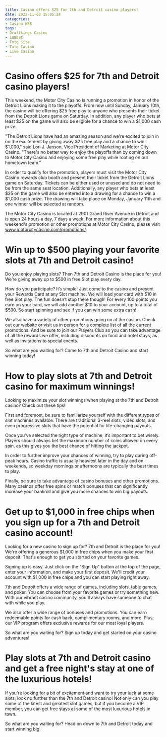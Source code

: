 ```yaml
---
title: Casino offers $25 for 7th and Detroit casino players!
date: 2022-11-03 15:05:24
categories:
- Casino W88
tags:
- Draftkings Casino
- 188bet
- Toto Site
- Toto Casino
- Live Casino
---
```



#  Casino offers $25 for 7th and Detroit casino players!

This weekend, the Motor City Casino is running a promotion in honor of the Detroit Lions making it to the playoffs. From now until Sunday, January 10th, the casino will be offering $25 free play to anyone who presents their ticket from the Detroit Lions game on Saturday. In addition, any player who bets at least $25 on the game will also be eligible for a chance to win a $1,000 cash prize.

"The Detroit Lions have had an amazing season and we're excited to join in on the excitement by giving away $25 free play and a chance to win $1,000," said Lori J. Janson, Vice President of Marketing at Motor City Casino. "There's no better way to enjoy the playoffs than by coming down to Motor City Casino and enjoying some free play while rooting on our hometown team."

In order to qualify for the promotion, players must visit the Motor City Casino rewards club booth and present their ticket from the Detroit Lions game on Saturday. Tickets can be either used or unused and do not need to be from the same seat location. Additionally, any player who bets at least $25 on the game will also be entered into a drawing for a chance to win a $1,000 cash prize. The drawing will take place on Monday, January 11th and one winner will be selected at random.

The Motor City Casino is located at 2901 Grand River Avenue in Detroit and is open 24 hours a day, 7 days a week. For more information about this weekend's promotion or other promotions at Motor City Casino, please visit www.motorcitycasino.com/promotions/.

#  Win up to $500 playing your favorite slots at 7th and Detroit casino!

Do you enjoy playing slots? Then 7th and Detroit Casino is the place for you! We’re giving away up to $500 in free Slot play every day.

How do you participate? It’s simple! Just come to the casino and present your Rewards Card at any Slot machine. We will load your card with $10 in free Slot play. The fun doesn’t stop there though! For every 100 points you earn on your card, we will add another $10 to your account, up to a total of $500. So start spinning and see if you can win some extra cash!

We also have a variety of other promotions going on at the casino. Check out our website or visit us in person for a complete list of all the current promotions. And be sure to join our Players Club so you can take advantage of all the rewards we offer, including discounts on food and hotel stays, as well as invitations to special events.

So what are you waiting for? Come to 7th and Detroit Casino and start winning today!

#  How to play slots at 7th and Detroit casino for maximum winnings!

Looking to maximize your slot winnings when playing at the 7th and Detroit casino? Check out these tips!

First and foremost, be sure to familiarize yourself with the different types of slot machines available. There are traditional 3-reel slots, video slots, and even progressive slots that have the potential for life-changing payouts.

Once you’ve selected the right type of machine, it’s important to bet wisely. Players should always bet the maximum number of coins allowed on every spin, as this gives you the best chance of hitting the jackpot.

In order to further improve your chances of winning, try to play during off-peak hours. Casino traffic is usually heaviest later in the day and on weekends, so weekday mornings or afternoons are typically the best times to play.

Finally, be sure to take advantage of casino bonuses and other promotions. Many casinos offer free spins or match bonuses that can significantly increase your bankroll and give you more chances to win big payouts.

#  Get up to $1,000 in free chips when you sign up for a 7th and Detroit casino account!

Looking for a new casino to sign up for? 7th and Detroit is the place for you! We're offering a generous $1,000 in free chips when you make your first deposit. That's enough to get you started on your favorite games.

Signing up is easy. Just click on the "Sign Up" button at the top of the page, enter your information, and make your first deposit. We'll credit your account with $1,000 in free chips and you can start playing right away.

7th and Detroit offers a wide range of games, including slots, table games, and poker. You can choose from your favorite games or try something new. With our vibrant casino community, you'll always have someone to chat with while you play.

We also offer a wide range of bonuses and promotions. You can earn redeemable points for cash back, complimentary rooms, and more. Plus, our VIP program offers exclusive rewards for our most loyal players.

So what are you waiting for? Sign up today and get started on your casino adventures!

#  Play slots at 7th and Detroit casino and get a free night's stay at one of the luxurious hotels!

If you're looking for a bit of excitement and want to try your luck at some slots, look no further than the 7th and Detroit casino! Not only can you play some of the latest and greatest slot games, but if you become a VIP member, you can get free stays at some of the most luxurious hotels in town.

So what are you waiting for? Head on down to 7th and Detroit today and start winning big!